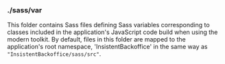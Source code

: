 ### ./sass/var

This folder contains Sass files defining Sass variables corresponding to classes
included in the application's JavaScript code build when using the modern toolkit.
By default, files in this folder are mapped to the application's root namespace,
'InsistentBackoffice' in the same way as `"InsistentBackoffice/sass/src"`.